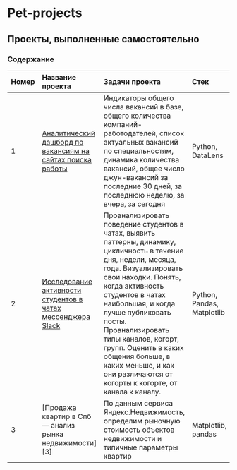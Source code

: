 # Pet-projects


## Проекты, выполненные самостоятельно


### Содержание

|Номер|Название проекта | Задачи проекта | Стек |
|:--| :--------------------- | :---------------------------------------------------------- |:-----------------|
|1| [Аналитический дашборд по вакансиям на сайтах поиска работы][1] | Индикаторы общего числа вакансий в базе, общего количества компаний-работодателей, список актуальных вакансий по специальностям, динамика количества вакансий, общее число джун-вакансий за последние 30 дней, за последнюю неделю, за вчера, за сегодня |Python, DataLens|
|2| [Исследование активности студентов в чатах мессенджера Slack][2]| Проанализировать поведение студентов в чатах, выявить паттерны, динамику, цикличность в течение дня, недели, месяца, года. Визуализировать свои находки. Понять, когда активность студентов в чатах наибольшая, и когда лучше публиковать посты. Проанализировать типы каналов, когорт, групп. Оценить в каких общения больше, в каких меньше, и как они различаются от когорты к когорте, от канала к каналу. | Python, Pandas, Matplotlib |
|3| [Продажа квартир в Спб — анализ рынка недвижимости][3]| По данным сервиса Яндекс.Недвижимость, определим рыночную стоимость объектов недвижимости и типичные параметры квартир| Matplotlib, pandas |


[1]: https://clck.ru/357jw3
[2]: https://clck.ru/357jw3
